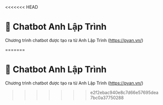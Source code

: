 <<<<<<< HEAD
# 💬 Chatbot Anh Lập Trình

Chương trình chatbot được tạo ra từ Anh Lập Trình (https://pyan.vn/)


=======
# 💬 Chatbot Anh Lập Trình

Chương trình chatbot được tạo ra từ Anh Lập Trình (https://pyan.vn/)


>>>>>>> e2f2ebac940e8c7d66e57695dea7bc0a37750288

